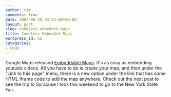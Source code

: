 ```yaml
---
author: tim
comments: true
date: 2007-08-29 03:42:00+00:00
layout: post
slug: codeless-embedded-maps
title: Codeless Embedded Maps
wordpress_id: 52
categories:
- Code
---
```


Google Maps released [Embeddable Maps](http://google-latlong.blogspot.com/2007/08/youtube-style-embeddable-maps_21.html).  It's as easy as embedding youtube
videos.  All you have to do is create your map, and then under the "Link
to this page" menu, there is a new option under the link that has some
HTML iframe code to add the map anywhere.  Check out the next post to
see the trip to Syracuse I took this weekend to go to the New York State Fair.

